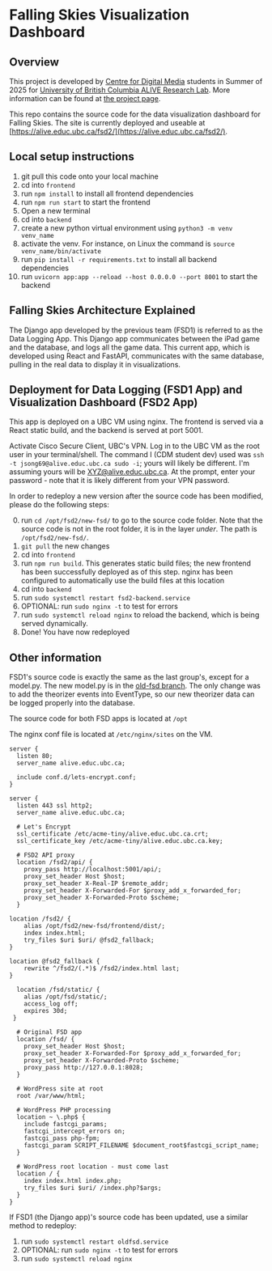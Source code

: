 # Falling Skies Visualization Dashboard

## Overview

This project is developed by [Centre for Digital Media](https://thecdm.ca/) students in Summer of 2025 for [University of British Columbia ALIVE Research Lab](https://alivelab.ca/). More information can be found at [the project page](https://thecdm.ca/projects/industry-projects/https://thecdm.ca/projects/falling-skies-25-ubc-alive-research-lab).

This repo contains the source code for the data visualization dashboard for Falling Skies. The site is currently deployed and useable at [https://alive.educ.ubc.ca/fsd2/](https://alive.educ.ubc.ca/fsd2/).

## Local setup instructions

1. git pull this code onto your local machine
2. cd into `frontend`
3. run `npm install` to install all frontend dependencies
4. run `npm run start` to start the frontend
5. Open a new terminal
6. cd into `backend`
7. create a new python virtual environment using `python3 -m venv venv_name`
8. activate the venv. For instance, on Linux the command is `source venv_name/bin/activate`
9. run `pip install -r requirements.txt` to install all backend dependencies
10. run `uvicorn app:app --reload --host 0.0.0.0 --port 8001` to start the backend

## Falling Skies Architecture Explained

The Django app developed by the previous team (FSD1) is referred to as the Data Logging App. This Django app communicates between the iPad game and the database, and logs all the game data. This current app, which is developed using React and FastAPI, communicates with the same database, pulling in the real data to display it in visualizations.

## Deployment for Data Logging (FSD1 App) and Visualization Dashboard (FSD2 App)

This app is deployed on a UBC VM using nginx. The frontend is served via a React static build, and the backend is served at port 5001. 

Activate Cisco Secure Client, UBC's VPN. Log in to the UBC VM as the root user in your terminal/shell. The command I (CDM student dev) used was `ssh -t jsong69@alive.educ.ubc.ca sudo -i`; yours will likely be different. I'm assuming yours will be XYZ@alive.educ.ubc.ca. At the prompt, enter your password - note that it is likely different from your VPN password.

In order to redeploy a new version after the source code has been modified, please do the following steps:

0. run `cd /opt/fsd2/new-fsd/` to go to the source code folder. Note that the source code is not in the root folder, it is in the layer *under*. The path is `/opt/fsd2/new-fsd/`.
1. `git pull` the new changes
2. cd into `frontend`
3. run `npm run build`. This generates static build files; the new frontend has been successfully deployed as of this step. nginx has been configured to automatically use the build files at this location
4. cd into `backend`
5. run `sudo systemctl restart fsd2-backend.service`
6. OPTIONAL: run `sudo nginx -t` to test for errors
7. run `sudo systemctl reload nginx` to reload the backend, which is being served dynamically. 
8. Done! You have now redeployed

## Other information

FSD1's source code is exactly the same as the last group's, except for a model.py. The new model.py is in the [old-fsd branch](https://github.com/ALIVE-UBC/new-fsd/tree/old-fsd). The only change was to add the theorizer events into EventType, so our new theorizer data can be logged properly into the database.

The source code for both FSD apps is located at `/opt`

The nginx conf file is located at `/etc/nginx/sites` on the VM.

```
server {
  listen 80;
  server_name alive.educ.ubc.ca;

  include conf.d/lets-encrypt.conf;
}

server {
  listen 443 ssl http2;
  server_name alive.educ.ubc.ca;

  # Let's Encrypt
  ssl_certificate /etc/acme-tiny/alive.educ.ubc.ca.crt;
  ssl_certificate_key /etc/acme-tiny/alive.educ.ubc.ca.key;

  # FSD2 API proxy
  location /fsd2/api/ {
    proxy_pass http://localhost:5001/api/;
    proxy_set_header Host $host;
    proxy_set_header X-Real-IP $remote_addr;
    proxy_set_header X-Forwarded-For $proxy_add_x_forwarded_for;
    proxy_set_header X-Forwarded-Proto $scheme;
  }

location /fsd2/ {
    alias /opt/fsd2/new-fsd/frontend/dist/;
    index index.html;
    try_files $uri $uri/ @fsd2_fallback;
}

location @fsd2_fallback {
    rewrite ^/fsd2/(.*)$ /fsd2/index.html last;
}

  location /fsd/static/ {
    alias /opt/fsd/static/;
    access_log off;
    expires 30d;
 }
 
  # Original FSD app
  location /fsd/ {
    proxy_set_header Host $host;
    proxy_set_header X-Forwarded-For $proxy_add_x_forwarded_for;
    proxy_set_header X-Forwarded-Proto $scheme;
    proxy_pass http://127.0.0.1:8028;
  }

  # WordPress site at root
  root /var/www/html;

  # WordPress PHP processing
  location ~ \.php$ {
    include fastcgi_params;
    fastcgi_intercept_errors on;
    fastcgi_pass php-fpm;
    fastcgi_param SCRIPT_FILENAME $document_root$fastcgi_script_name;
  }

  # WordPress root location - must come last
  location / {
    index index.html index.php;
    try_files $uri $uri/ /index.php?$args;
  }
}
```

If FSD1 (the Django app)'s source code has been updated, use a similar method to redeploy:

1. run `sudo systemctl restart oldfsd.service`
2. OPTIONAL: run `sudo nginx -t` to test for errors
3. run `sudo systemctl reload nginx`